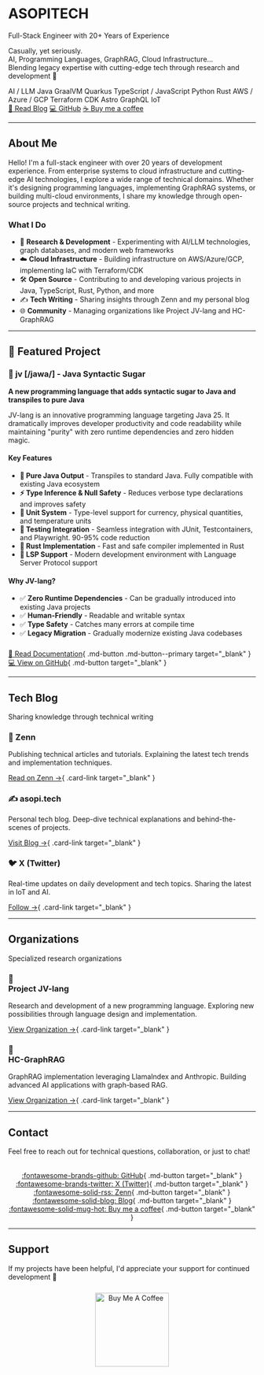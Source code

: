 <div class="hero" markdown>

# ASOPITECH

<p class="tagline">Full-Stack Engineer with 20+ Years of Experience</p>

<p class="description">
Casually, yet seriously.<br>
AI, Programming Languages, GraphRAG, Cloud Infrastructure…<br>
Blending legacy expertise with cutting-edge tech through research and development 🚀
</p>

<div class="tech-stack">
  <span class="tech-badge">AI / LLM</span>
  <span class="tech-badge">Java</span>
  <span class="tech-badge">GraalVM</span>
  <span class="tech-badge">Quarkus</span>
  <span class="tech-badge">TypeScript / JavaScript</span>
  <span class="tech-badge">Python</span>
  <span class="tech-badge">Rust</span>
  <span class="tech-badge">AWS / Azure / GCP</span>
  <span class="tech-badge">Terraform</span>
  <span class="tech-badge">CDK</span>
  <span class="tech-badge">Astro</span>
  <span class="tech-badge">GraphQL</span>
  <span class="tech-badge">IoT</span>
</div>

<div class="cta-buttons">
  <a href="https://zenn.dev/asopitech" class="btn-hero btn-primary" target="_blank">📝 Read Blog</a>
  <a href="https://github.com/asopitech" class="btn-hero btn-secondary" target="_blank">💻 GitHub</a>
  <a href="https://buymeacoffee.com/asopitechia" class="btn-hero btn-coffee" target="_blank">☕ Buy me a coffee</a>
</div>

</div>

---

<div class="content-section" markdown>

## About Me

Hello! I'm a full-stack engineer with over 20 years of development experience. From enterprise systems to cloud infrastructure and cutting-edge AI technologies, I explore a wide range of technical domains. Whether it's designing programming languages, implementing GraphRAG systems, or building multi-cloud environments, I share my knowledge through open-source projects and technical writing.

### What I Do

- 🔬 **Research & Development** - Experimenting with AI/LLM technologies, graph databases, and modern web frameworks
- ☁️ **Cloud Infrastructure** - Building infrastructure on AWS/Azure/GCP, implementing IaC with Terraform/CDK
- 🛠️ **Open Source** - Contributing to and developing various projects in Java, TypeScript, Rust, Python, and more
- ✍️ **Tech Writing** - Sharing insights through Zenn and my personal blog
- 🌐 **Community** - Managing organizations like Project JV-lang and HC-GraphRAG

</div>

---

<div class="content-section featured-project" markdown>

<h2 class="section-title">🌟 Featured Project</h2>

<div class="featured-card" markdown>

### <span class="featured-icon">💎</span> jv [/jawa/] - Java Syntactic Sugar

**A new programming language that adds syntactic sugar to Java and transpiles to pure Java**

JV-lang is an innovative programming language targeting Java 25. It dramatically improves developer productivity and code readability while maintaining "purity" with zero runtime dependencies and zero hidden magic.

#### Key Features

- **🎯 Pure Java Output** - Transpiles to standard Java. Fully compatible with existing Java ecosystem
- **⚡ Type Inference & Null Safety** - Reduces verbose type declarations and improves safety
- **📐 Unit System** - Type-level support for currency, physical quantities, and temperature units
- **🧪 Testing Integration** - Seamless integration with JUnit, Testcontainers, and Playwright. 90-95% code reduction
- **🦀 Rust Implementation** - Fast and safe compiler implemented in Rust
- **🔧 LSP Support** - Modern development environment with Language Server Protocol support

#### Why JV-lang?

- ✅ **Zero Runtime Dependencies** - Can be gradually introduced into existing Java projects
- ✅ **Human-Friendly** - Readable and writable syntax
- ✅ **Type Safety** - Catches many errors at compile time
- ✅ **Legacy Migration** - Gradually modernize existing Java codebases

<div style="margin-top: 1.5rem;">

[📖 Read Documentation](https://project-jvlang.github.io/){ .md-button .md-button--primary target="_blank" }
[💻 View on GitHub](https://github.com/project-jvlang){ .md-button target="_blank" }

</div>

</div>

</div>

---

<div class="content-section" markdown>

<h2 class="section-title">Tech Blog</h2>
<p class="section-subtitle">Sharing knowledge through technical writing</p>

<div class="blog-cards" markdown>

<div class="blog-card" markdown>

### <span class="blog-icon">📘</span> Zenn

Publishing technical articles and tutorials. Explaining the latest tech trends and implementation techniques.

[Read on Zenn →](https://zenn.dev/asopitech){ .card-link target="_blank" }
</div>

<div class="blog-card" markdown>

### <span class="blog-icon">✍️</span> asopi.tech

Personal tech blog. Deep-dive technical explanations and behind-the-scenes of projects.

[Visit Blog →](https://asopi.tech/){ .card-link target="_blank" }
</div>

<div class="blog-card" markdown>

### <span class="blog-icon">🐦</span> X (Twitter)

Real-time updates on daily development and tech topics. Sharing the latest in IoT and AI.

[Follow →](https://x.com/asopitech_iot){ .card-link target="_blank" }
</div>

</div>

</div>

---

<div class="content-section" markdown>

<h2 class="section-title">Organizations</h2>
<p class="section-subtitle">Specialized research organizations</p>

<div class="org-cards" markdown>

<div class="org-card" markdown>

### <div class="org-icon">💎</div> Project JV-lang

Research and development of a new programming language. Exploring new possibilities through language design and implementation.

[View Organization →](https://github.com/project-jvlang){ .card-link target="_blank" }
</div>

<div class="org-card" markdown>

### <div class="org-icon">🧠</div> HC-GraphRAG

GraphRAG implementation leveraging LlamaIndex and Anthropic. Building advanced AI applications with graph-based RAG.

[View Organization →](https://github.com/hc-graphrag){ .card-link target="_blank" }
</div>

</div>

</div>

---

<div class="content-section" markdown>

## Contact

Feel free to reach out for technical questions, collaboration, or just to chat!

<div style="text-align: center; margin-top: 2rem;">

[:fontawesome-brands-github: GitHub](https://github.com/asopitech){ .md-button target="_blank" }
[:fontawesome-brands-twitter: X (Twitter)](https://x.com/asopitech_iot){ .md-button target="_blank" }
[:fontawesome-solid-rss: Zenn](https://zenn.dev/asopitech){ .md-button target="_blank" }
[:fontawesome-solid-blog: Blog](https://asopi.tech/){ .md-button target="_blank" }
[:fontawesome-solid-mug-hot: Buy me a coffee](https://buymeacoffee.com/asopitechia){ .md-button target="_blank" }

</div>

</div>

---

<div class="content-section" markdown>

## Support

If my projects have been helpful, I'd appreciate your support for continued development 🚀

<div style="text-align: center; margin-top: 1.5rem;">

<a href="https://buymeacoffee.com/asopitechia" target="_blank"><img src="assets/yellow-button.png" alt="Buy Me A Coffee" width="150"></a>

</div>

</div>
